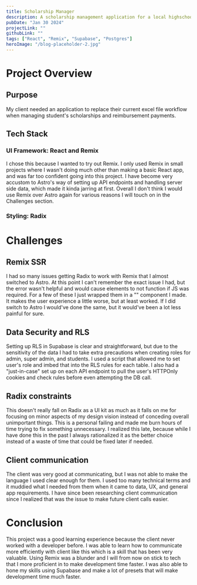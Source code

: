 ```yaml
---
title: Scholarship Manager
description: A scholarship management application for a local highschool so they can better track student's scholarships and reimbursement payments.
pubDate: "Jan 30 2024"
projectLink: ""
githubLink: ""
tags: ["React", "Remix", "Supabase", "Postgres"]
heroImage: "/blog-placeholder-2.jpg"
---
```


# Project Overview

## Purpose

My client needed an application to replace their current excel file workflow when managing student's scholarships and reimbursement payments.

## Tech Stack

### UI Framework: React and Remix

I chose this because I wanted to try out Remix. I only used Remix in small projects where I wasn't doing much other than making a basic React app, and was far too confident going into this project. I have become very accustom to Astro's way of setting up API endpoints and handling server side data, which made it kinda jarring at first. Overall I don't think I would use Remix over Astro again for various reasons I will touch on in the Challenges section.

### Styling: Radix

# Challenges

## Remix SSR

I had so many issues getting Radix to work with Remix that I almost switched to Astro. At this point I can't remember the exact issue I had, but the error wasn't helpful and would cause elements to not function if JS was required. For a few of these I just wrapped them in a "<ClientOnly />" component I made. It makes the user experience a little worse, but at least worked. If I did switch to Astro I would've done the same, but it would've been a lot less painful for sure.

## Data Security and RLS

Setting up RLS in Supabase is clear and straightforward, but due to the sensitivity of the data I had to take extra precautions when creating roles for admin, super admin, and students. I used a script that allowed me to set user's role and imbed that into the RLS rules for each table. I also had a "just-in-case" set up on each API endpoint to pull the user's HTTPOnly cookies and check rules before even attempting the DB call.

## Radix constraints

This doesn't really fall on Radix as a UI kit as much as it falls on me for focusing on minor aspects of my design vision instead of conceding overall unimportant things. This is a personal failing and made me burn hours of time trying to fix something unnecessary. I realized this late, because while I have done this in the past I always rationalized it as the better choice instead of a waste of time that could be fixed later if needed.

## Client communication

The client was very good at communicating, but I was not able to make the language I used clear enough for them. I used too many technical terms and it muddied what I needed from them when it came to data, UX, and general app requirements. I have since been researching client communication since I realized that was the issue to make future client calls easier.

# Conclusion

This project was a good learning experience because the client never worked with a developer before. I was able to learn how to communicate more efficiently with client like this which is a skill that has been very valuable. Using Remix was a blunder and I will from now on stick to tech that I more proficient in to make development time faster. I was also able to hone my skills using Supabase and make a lot of presets that will make development time much faster.
